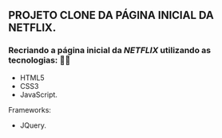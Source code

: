 ## PROJETO CLONE DA PÁGINA INICIAL DA NETFLIX. 

### Recriando a página inicial da ***NETFLIX*** utilizando as tecnologias: :man_technologist:

- HTML5
- CSS3
- JavaScript. 

Frameworks:

- JQuery.
